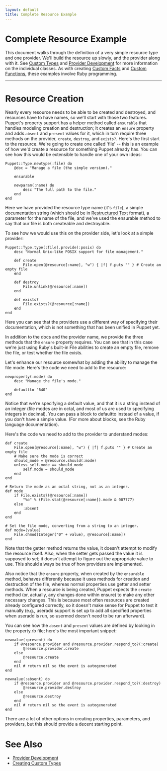 ```yaml
---
layout: default
title: Complete Resource Example
---
```


Complete Resource Example
=========================

This document walks through the definition of a very simple resource type and one provider. We'll build the resource up slowly, and the provider along with it. See [Custom Types](./custom_types.html) and [Provider Development](/guides/provider_development.html) for more information on the individual classes.  As with creating [Custom Facts](/guides/custom_facts.html) and [Custom Functions](/guides/custom_functions.html), these examples involve Ruby programming.

* * *

# Resource Creation

Nearly every resource needs to be able to be created and
destroyed, and resources have to have names, so we'll start with
those two features. Puppet's property support has a helper method
called `ensurable` that handles modeling creation and destruction; it
creates an `ensure` property and adds `absent` and `present` values for
it, which in turn require three methods on the provider, `create`,
`destroy`, and `exists?`. Here's the first start to the resource.  We're
going to create one called 'file' -- this is an example of how we'd
create a resource for something Puppet already has.  You can see
how this would be extensible to handle one of your own ideas:

    Puppet::Type.newtype(:file) do
        @doc = "Manage a file (the simple version)."
    
        ensurable
    
        newparam(:name) do
            desc "The full path to the file."
        end
    end

Here we have provided the resource type name (it's `file`), a simple
documentation string (which should be in [Restructured Text](http://en.wikipedia.org/wiki/ReStructuredText) format), a parameter for the name of the file, and we've used the ensurable method to say that our file is both createable and destroyable.

To see how we would use this on the provider side, let's look at a simple provider:

    Puppet::Type.type(:file).provide(:posix) do
        desc "Normal Unix-like POSIX support for file management."
    
        def create
            File.open(@resource[:name], "w") { |f| f.puts "" } # Create an empty file
        end
    
        def destroy
            File.unlink(@resource[:name])
        end
    
        def exists?
            File.exists?(@resource[:name])
        end
    end

Here you can see that the providers use a different way of specifying
their documentation, which is not something that has been unified in Puppet
yet.

In addition to the docs and the provider name, we
provide the three methods that the `ensure` property requires. You
can see that in this case we're just using Ruby's built-in File
abilities to create an empty file, remove the file, or test whether
the file exists.

Let's enhance our resource somewhat by adding the ability to
manage the file mode.  Here's the code we need to add to the resource:

    newproperty(:mode) do
        desc "Manage the file's mode."
    
        defaultto "640"
    end

Notice that we're specifying a default value, and that it is a
string instead of an integer (file modes are in octal, and most of
us are used to specifying integers in decimal). You can pass a
block to defaultto instead of a value, if you don't have a simple
value.  (For more about blocks, see the Ruby language documentation).

Here's the code we need to add to the provider to understand modes:

    def create
        File.open(@resource[:name], "w") { |f| f.puts "" } # Create an empty file
        # Make sure the mode is correct
        should_mode = @resource.should(:mode)
        unless self.mode == should_mode
            self.mode = should_mode
        end
    end
    
    # Return the mode as an octal string, not as an integer.
    def mode
        if File.exists?(@resource[:name])
            "%o" % (File.stat(@resource[:name]).mode & 007777)
        else
            :absent
        end
    end
    
    # Set the file mode, converting from a string to an integer.
    def mode=(value)
        File.chmod(Integer("0" + value), @resource[:name])
    end

Note that the getter method returns the value, it doesn't attempt to
modify the resource itself.  Also, when the setter gets passed the value
it is supposed to set; it doesn't attempt to figure out the
appropriate value to use.  This should always be true of how providers are implemented.

Also notice that the `ensure` property, when created by the
`ensurable` method, behaves differently because it uses methods for creation
and destruction of the file, whereas normal properties use getter
and setter methods. When a resource is being created, Puppet
expects the `create` method (or, actually, any changes done within
ensure) to make any other necessary changes. This is because most
often resources are created already configured correctly, so it
doesn't make sense for Puppet to test it manually (e.g., useradd
support is set up to add all specified properties when useradd is
run, so usermod doesn't need to be run afterward).

You can see how the `absent` and `present` values are defined by
looking in the property.rb file; here's the most important
snippet:

    newvalue(:present) do
        if @resource.provider and @resource.provider.respond_to?(:create)
            @resource.provider.create
        else
            @resource.create
        end
        nil # return nil so the event is autogenerated
    end
    
    newvalue(:absent) do
        if @resource.provider and @resource.provider.respond_to?(:destroy)
            @resource.provider.destroy
        else
            @resource.destroy
        end
        nil # return nil so the event is autogenerated
    end

There are a lot of other options in creating properties,
parameters, and providers, but this should provide a
decent starting point.

# See Also

-   [Provider Development](./provider_development.html)
-   [Creating Custom Types](./custom_types.html)





